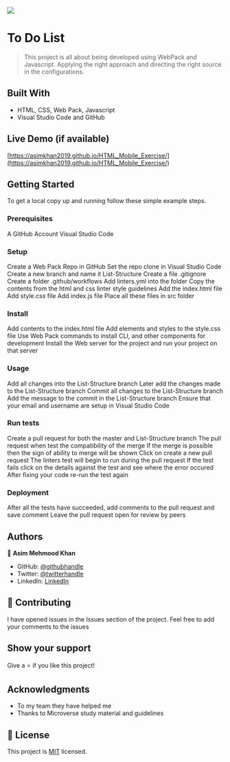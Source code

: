 ![](https://img.shields.io/badge/Microverse-blueviolet)

# To Do List

> This project is all about being developed using WebPack and Javascript. Applying the right approach and directing the right source in the configurations.


## Built With

- HTML, CSS, Web Pack, Javascript
- Visual Studio Code and GitHub

## Live Demo (if available)
[https://asimkhan2019.github.io/HTML_Mobile_Exercise/](https://asimkhan2019.github.io/HTML_Mobile_Exercise/)

## Getting Started

To get a local copy up and running follow these simple example steps.

### Prerequisites

A GitHub Account
Visual Studio Code


### Setup
Create a Web Pack Repo in GitHub
Set the repo clone in Visual Studio Code
Create a new branch and name it List-Structure
Create a file .gitignore
Create a folder .github/workflows
Add linters.yml into the folder
Copy the contents from the html and css linter style guidelines
Add the index.html file 
Add style.css file 
Add index.js file
Place all these files in src folder

### Install
Add contents to the index.html file 
Add elements and styles to the style.css file 
Use Web Pack commands to install CLI, and other components for development
Install the Web server for the project and run your project on that server

### Usage
Add all changes into the List-Structure branch
Later add the changes made to the List-Structure branch 
Commit all changes to the List-Structure branch
Add the message to the commit in the List-Structure branch 
Ensure that your email and username are setup in Visual Studio Code 

### Run tests
Create a pull request for both the master and List-Structure branch
The pull request when test the compatibility of the merge
If the merge is possible then the sign of ability to merge will be shown 
Click on create a new pull request
The linters test will begin to run during the pull request 
If the test fails click on the details against the test and see where the error occured
After fixing your code re-run the test again

### Deployment
After all the tests have succeeded, add comments to the pull request and save comment 
Leave the pull request open for review by peers


## Authors

👤 **Asim Mehmood Khan**

- GitHub: [@githubhandle](https://github.com/AsimKhan2019/)
- Twitter: [@twitterhandle](https://twitter.com/vtechbiz)
- LinkedIn: [LinkedIn](https://www.linkedin.com/in/asim-khan-9bbb4211/)

## 🤝 Contributing

I have opened issues in the Issues section of the project. Feel free to add your comments to the issues

## Show your support

Give a ⭐️ if you like this project!

## Acknowledgments

- To my team they have helped me
- Thanks to Microverse study material and guidelines

## 📝 License

This project is [MIT](./MIT.md) licensed.
